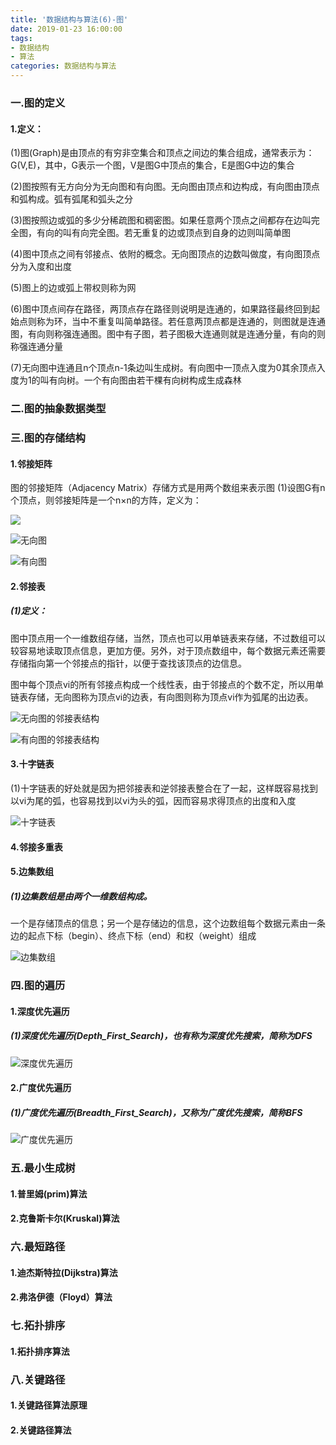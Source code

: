 ```yaml
---
title: '数据结构与算法(6)-图'
date: 2019-01-23 16:00:00
tags: 
- 数据结构
- 算法
categories: 数据结构与算法
---
```


### 一.图的定义
#### 1.定义：
(1)图(Graph)是由顶点的有穷非空集合和顶点之间边的集合组成，通常表示为：G(V,E)，其中，G表示一个图，V是图G中顶点的集合，E是图G中边的集合

(2)图按照有无方向分为无向图和有向图。无向图由顶点和边构成，有向图由顶点和弧构成。弧有弧尾和弧头之分

(3)图按照边或弧的多少分稀疏图和稠密图。如果任意两个顶点之间都存在边叫完全图，有向的叫有向完全图。若无重复的边或顶点到自身的边则叫简单图

(4)图中顶点之间有邻接点、依附的概念。无向图顶点的边数叫做度，有向图顶点分为入度和出度 

(5)图上的边或弧上带权则称为网

(6)图中顶点间存在路径，两顶点存在路径则说明是连通的，如果路径最终回到起始点则称为环，当中不重复叫简单路径。若任意两顶点都是连通的，则图就是连通图，有向则称强连通图。图中有子图，若子图极大连通则就是连通分量，有向的则称强连通分量

(7)无向图中连通且n个顶点n-1条边叫生成树。有向图中一顶点入度为0其余顶点入度为1的叫有向树。一个有向图由若干棵有向树构成生成森林
### 二.图的抽象数据类型
### 三.图的存储结构
#### 1.邻接矩阵
图的邻接矩阵（Adjacency Matrix）存储方式是用两个数组来表示图
(1)设图G有n个顶点，则邻接矩阵是一个n×n的方阵，定义为：

![](https://imgconvert.csdnimg.cn/aHR0cHM6Ly91cGxvYWQtaW1hZ2VzLmppYW5zaHUuaW8vdXBsb2FkX2ltYWdlcy80MzkxNDA3LTA3OWIyOGRlMjBkM2UzMGQucG5n?x-oss-process=image/format,png)

![无向图](https://imgconvert.csdnimg.cn/aHR0cHM6Ly91cGxvYWQtaW1hZ2VzLmppYW5zaHUuaW8vdXBsb2FkX2ltYWdlcy80MzkxNDA3LWQ5NTg4MTUwZGI3MTU5ODAucG5n?x-oss-process=image/format,png)

![有向图](https://imgconvert.csdnimg.cn/aHR0cHM6Ly91cGxvYWQtaW1hZ2VzLmppYW5zaHUuaW8vdXBsb2FkX2ltYWdlcy80MzkxNDA3LTZlNDk4YzFiNjkxZmZmYTgucG5n?x-oss-process=image/format,png)

#### 2.邻接表
##### (1)定义：
图中顶点用一个一维数组存储，当然，顶点也可以用单链表来存储，不过数组可以较容易地读取顶点信息，更加方便。另外，对于顶点数组中，每个数据元素还需要存储指向第一个邻接点的指针，以便于查找该顶点的边信息。

图中每个顶点vi的所有邻接点构成一个线性表，由于邻接点的个数不定，所以用单链表存储，无向图称为顶点vi的边表，有向图则称为顶点vi作为弧尾的出边表。

![无向图的邻接表结构](https://imgconvert.csdnimg.cn/aHR0cHM6Ly91cGxvYWQtaW1hZ2VzLmppYW5zaHUuaW8vdXBsb2FkX2ltYWdlcy80MzkxNDA3LTM3NzE4MjBkZGM5NTY3NGQucG5n?x-oss-process=image/format,png)

![有向图的邻接表结构](https://imgconvert.csdnimg.cn/aHR0cHM6Ly91cGxvYWQtaW1hZ2VzLmppYW5zaHUuaW8vdXBsb2FkX2ltYWdlcy80MzkxNDA3LTg2MThkZGM0Njg4OTAxYjkucG5n?x-oss-process=image/format,png)

#### 3.十字链表
(1)十字链表的好处就是因为把邻接表和逆邻接表整合在了一起，这样既容易找到以vi为尾的弧，也容易找到以vi为头的弧，因而容易求得顶点的出度和入度

![十字链表](https://imgconvert.csdnimg.cn/aHR0cHM6Ly91cGxvYWQtaW1hZ2VzLmppYW5zaHUuaW8vdXBsb2FkX2ltYWdlcy80MzkxNDA3LTczZDQ2Y2Q4YTdjOGIxODkucG5n?x-oss-process=image/format,png)

#### 4.邻接多重表

#### 5.边集数组
##### (1)边集数组是由两个一维数组构成。
一个是存储顶点的信息；另一个是存储边的信息，这个边数组每个数据元素由一条边的起点下标（begin）、终点下标（end）和权（weight）组成

![边集数组](https://imgconvert.csdnimg.cn/aHR0cHM6Ly91cGxvYWQtaW1hZ2VzLmppYW5zaHUuaW8vdXBsb2FkX2ltYWdlcy80MzkxNDA3LWNjNzJkYjhmZGY0N2NjNjkucG5n?x-oss-process=image/format,png)


### 四.图的遍历
#### 1.深度优先遍历
##### (1)深度优先遍历(Depth_First_Search)，也有称为深度优先搜索，简称为DFS

![深度优先遍历](https://imgconvert.csdnimg.cn/aHR0cHM6Ly91cGxvYWQtaW1hZ2VzLmppYW5zaHUuaW8vdXBsb2FkX2ltYWdlcy80MzkxNDA3LTU5YjJkYmVhMDk3NzE4NzgucG5n?x-oss-process=image/format,png)

#### 2.广度优先遍历
##### (1)广度优先遍历(Breadth_First_Search)，又称为广度优先搜索，简称BFS

![广度优先遍历](https://imgconvert.csdnimg.cn/aHR0cHM6Ly91cGxvYWQtaW1hZ2VzLmppYW5zaHUuaW8vdXBsb2FkX2ltYWdlcy80MzkxNDA3LThkZDY2MDBlN2Y1YzhlMDMucG5n?x-oss-process=image/format,png)

### 五.最小生成树
#### 1.普里姆(prim)算法
#### 2.克鲁斯卡尔(Kruskal)算法

### 六.最短路径
#### 1.迪杰斯特拉(Dijkstra)算法
#### 2.弗洛伊德（Floyd）算法

### 七.拓扑排序

#### 1.拓扑排序算法

### 八.关键路径

#### 1.关键路径算法原理
#### 2.关键路径算法